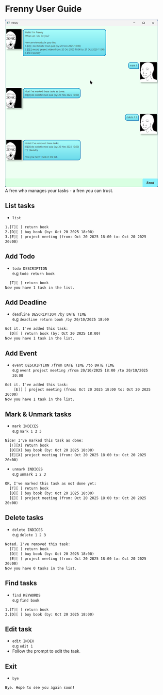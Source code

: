 # Frenny User Guide

![Ui.png](Ui.png)
A fren who manages your tasks - a fren you can trust.
 
## List tasks
- `list`  
```Here are the tasks in your list:
1.[T][ ] return book
2.[D][ ] buy book (by: Oct 20 2025 18:00)
3.[E][ ] project meeting (from: Oct 20 2025 18:00 to: Oct 20 2025 20:00)
```

## Add Todo
- `todo DESCRIPTION`  
e.g `todo return book`  
```Got it. I've added this task:
  [T][ ] return book
Now you have 1 task in the list.
```

## Add Deadline

- `deadline DESCRIPTION /by DATE TIME`  
e.g `deadline return book /by 20/10/2025 18:00`
```  
Got it. I've added this task:
  [D][ ] return book (by: Oct 20 2025 18:00)
Now you have 1 task in the list.
```

## Add Event
- `event DESCRIPTION /from DATE TIME /to DATE TIME`  
e.g `event project meeting /from 20/10/2025 18:00 /to 20/10/2025 20:00`  
```
Got it. I've added this task:
    [E][ ] project meeting (from: Oct 20 2025 18:00 to: Oct 20 2025 20:00)
Now you have 1 task in the list.
```

## Mark & Unmark tasks
- `mark INDICES`  
e.g `mark 1 2 3`  
```
Nice! I've marked this task as done:
  [T][X] return book
  [D][X] buy book (by: Oct 20 2025 18:00)
  [E][X] project meeting (from: Oct 20 2025 18:00 to: Oct 20 2025 20:00)
```  
- `unmark INDICES`  
e.g `unmark 1 2 3`  
```
OK, I've marked this task as not done yet:
  [T][ ] return book
  [D][ ] buy book (by: Oct 20 2025 18:00)
  [E][ ] project meeting (from: Oct 20 2025 18:00 to: Oct 20 2025 20:00)
```

## Delete tasks
- `delete INDICES`  
e.g `delete 1 2 3`  
```
Noted. I've removed this task:
  [T][ ] return book
  [D][ ] buy book (by: Oct 20 2025 18:00)
  [E][ ] project meeting (from: Oct 20 2025 18:00 to: Oct 20 2025 20:00)
Now you have 0 tasks in the list.
```

## Find tasks
- `find KEYWORDS`  
e.g `find book`  
```Here are the matching tasks in your list:
1.[T][ ] return book
2.[D][ ] buy book (by: Oct 20 2025 18:00)
```

## Edit task
- `edit INDEX`  
e.g `edit 1`  
- Follow the prompt to edit the task.

## Exit
- `bye`  
```
Bye. Hope to see you again soon!
```